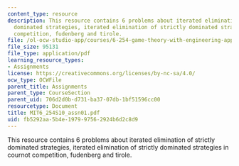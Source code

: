 ```yaml
---
content_type: resource
description: This resource contains 6 problems about iterated elimination of strictly
  dominated strategies, iterated elimination of strictly dominated strategies in cournot
  competition, fudenberg and tirole.
file: /ol-ocw-studio-app/courses/6-254-game-theory-with-engineering-applications-spring-2010/fb5292aa5b4e197997562924b6d2c8d9_MIT6_254S10_assn01.pdf
file_size: 95131
file_type: application/pdf
learning_resource_types:
- Assignments
license: https://creativecommons.org/licenses/by-nc-sa/4.0/
ocw_type: OCWFile
parent_title: Assignments
parent_type: CourseSection
parent_uid: 706d2d0b-d731-ba37-07db-1bf51596cc00
resourcetype: Document
title: MIT6_254S10_assn01.pdf
uid: fb5292aa-5b4e-1979-9756-2924b6d2c8d9
---
```

This resource contains 6 problems about iterated elimination of strictly dominated strategies, iterated elimination of strictly dominated strategies in cournot competition, fudenberg and tirole.